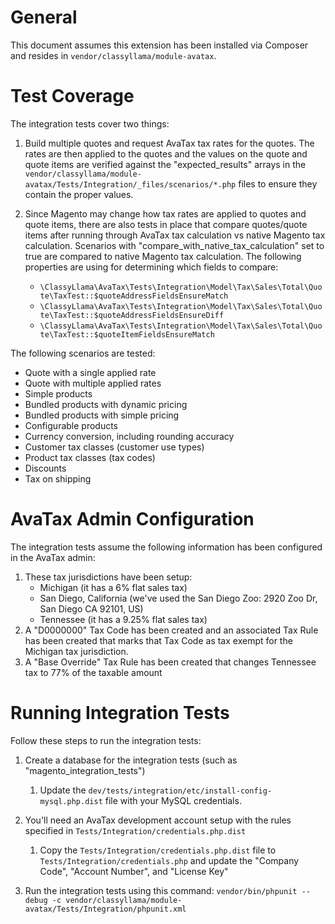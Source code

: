 # General

This document assumes this extension has been installed via Composer and resides in `vendor/classyllama/module-avatax`.

# Test Coverage

The integration tests cover two things:

1. Build multiple quotes and request AvaTax tax rates for the quotes. The rates are then applied to the quotes and the values on the quote and quote items are verified against the "expected_results" arrays in the `vendor/classyllama/module-avatax/Tests/Integration/_files/scenarios/*.php` files to ensure they contain the proper values.
    
2. Since Magento may change how tax rates are applied to quotes and quote items, there are also tests in place that compare quotes/quote items after running through AvaTax tax calculation vs native Magento tax calculation. Scenarios with "compare_with_native_tax_calculation" set to true are compared to native Magento tax calculation. The following properties are using for determining which fields to compare:
    * `\ClassyLlama\AvaTax\Tests\Integration\Model\Tax\Sales\Total\Quote\TaxTest::$quoteAddressFieldsEnsureMatch`
    * `\ClassyLlama\AvaTax\Tests\Integration\Model\Tax\Sales\Total\Quote\TaxTest::$quoteAddressFieldsEnsureDiff`
    * `\ClassyLlama\AvaTax\Tests\Integration\Model\Tax\Sales\Total\Quote\TaxTest::$quoteItemFieldsEnsureMatch`

The following scenarios are tested:

* Quote with a single applied rate
* Quote with multiple applied rates
* Simple products
* Bundled products with dynamic pricing
* Bundled products with simple pricing
* Configurable products
* Currency conversion, including rounding accuracy
* Customer tax classes (customer use types)
* Product tax classes (tax codes)
* Discounts
* Tax on shipping

# AvaTax Admin Configuration

The integration tests assume the following information has been configured in the AvaTax admin:

1. These tax jurisdictions have been setup:
    * Michigan (it has a 6% flat sales tax)
    * San Diego, California (we've used the San Diego Zoo: 2920 Zoo Dr, San Diego CA 92101, US)
    * Tennessee (it has a 9.25% flat sales tax)
2. A "D0000000" Tax Code has been created and an associated Tax Rule has been created that marks that Tax Code as tax exempt for the Michigan tax jurisdiction.
3. A "Base Override" Tax Rule has been created that changes Tennessee tax to 77% of the taxable amount

# Running Integration Tests

Follow these steps to run the integration tests:

1. Create a database for the integration tests (such as "magento_integration_tests")

    1. Update the `dev/tests/integration/etc/install-config-mysql.php.dist` file with your MySQL credentials.

1. You'll need an AvaTax development account setup with the rules specified in `Tests/Integration/credentials.php.dist`

    1. Copy the `Tests/Integration/credentials.php.dist` file to `Tests/Integration/credentials.php` and update the "Company Code", "Account Number", and "License Key"

1. Run the integration tests using this command: `vendor/bin/phpunit --debug -c vendor/classyllama/module-avatax/Tests/Integration/phpunit.xml`
